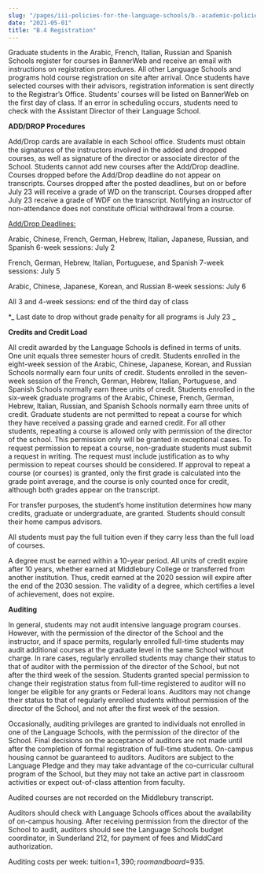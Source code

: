 ```yaml
---
slug: "/pages/iii-policies-for-the-language-schools/b.-academic-policies/b.4-registration"
date: "2021-05-01"
title: "B.4 Registration"
---
```


Graduate students in the Arabic, French, Italian, Russian and Spanish Schools register for courses in BannerWeb and receive an email with instructions on registration procedures. All other Language Schools and programs hold course registration on site after arrival. Once students have selected courses with their advisors, registration information is sent directly to the Registrar’s Office. Students’ courses will be listed on BannerWeb on the first day of class. If an error in scheduling occurs, students need to check with the Assistant Director of their Language School.

**ADD/DROP Procedures**

Add/Drop cards are available in each School office. Students must obtain the signatures of the instructors involved in the added and dropped courses, as well as signature of the director or associate director of the School. Students cannot add new courses after the Add/Drop deadline. Courses dropped before the Add/Drop deadline do not appear on transcripts. Courses dropped after the posted deadlines, but on or before July 23 will receive a grade of WD on the transcript. Courses dropped after July 23 receive a grade of WDF on the transcript. Notifying an instructor of non-attendance does not constitute official withdrawal from a course.

<span style="text-decoration:underline">Add/Drop Deadlines:</span>

Arabic, Chinese, French, German, Hebrew, Italian, Japanese, Russian, and Spanish 6-week sessions: July 2

French, German, Hebrew, Italian, Portuguese, and Spanish 7-week sessions: July 5

Arabic, Chinese, Japanese, Korean, and Russian 8-week sessions: July 6

All 3 and 4-week sessions: end of the third day of class

\*_ Last date to drop without grade penalty for all programs is July 23 _

**Credits and Credit Load**

All credit awarded by the Language Schools is defined in terms of units. One unit equals three semester hours of credit. Students enrolled in the eight-week session of the Arabic, Chinese, Japanese, Korean, and Russian Schools normally earn four units of credit. Students enrolled in the seven-week session of the French, German, Hebrew, Italian, Portuguese, and Spanish Schools normally earn three units of credit. Students enrolled in the six-week graduate programs of the Arabic, Chinese, French, German, Hebrew, Italian, Russian, and Spanish Schools normally earn three units of credit. Graduate students are not permitted to repeat a course for which they have received a passing grade and earned credit. For all other students, repeating a course is allowed only with permission of the director of the school. This permission only will be granted in exceptional cases. To request permission to repeat a course, non-graduate students must submit a request in writing. The request must include justification as to why permission to repeat courses should be considered. If approval to repeat a course (or courses) is granted, only the first grade is calculated into the grade point average, and the course is only counted once for credit, although both grades appear on the transcript.

For transfer purposes, the student’s home institution determines how many credits, graduate or undergraduate, are granted. Students should consult their home campus advisors.

All students must pay the full tuition even if they carry less than the full load of courses.

A degree must be earned within a 10-year period. All units of credit expire after 10 years, whether earned at Middlebury College or transferred from another institution. Thus, credit earned at the 2020 session will expire after the end of the 2030 session. The validity of a degree, which certifies a level of achievement, does not expire.

**Auditing**

In general, students may not audit intensive language program courses. However, with the permission of the director of the School and the instructor, and if space permits, regularly enrolled full-time students may audit additional courses at the graduate level in the same School without charge. In rare cases, regularly enrolled students may change their status to that of auditor with the permission of the director of the School, but not after the third week of the session. Students granted special permission to change their registration status from full-time registered to auditor will no longer be eligible for any grants or Federal loans. Auditors may not change their status to that of regularly enrolled students without permission of the director of the School, and not after the first week of the session.

Occasionally, auditing privileges are granted to individuals not enrolled in one of the Language Schools, with the permission of the director of the School. Final decisions on the acceptance of auditors are not made until after the completion of formal registration of full-time students. On-campus housing cannot be guaranteed to auditors. Auditors are subject to the Language Pledge and they may take advantage of the co-curricular cultural program of the School, but they may not take an active part in classroom activities or expect out-of-class attention from faculty.

Audited courses are not recorded on the Middlebury transcript.

Auditors should check with Language Schools offices about the availability of on-campus housing. After receiving permission from the director of the School to audit, auditors should see the Language Schools budget coordinator, in Sunderland 212, for payment of fees and MiddCard authorization.

Auditing costs per week: tuition=$1,390; room and board=$935.
